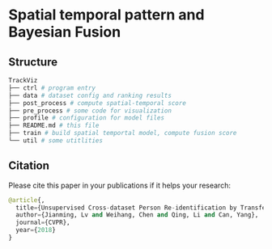 # Spatial temporal pattern and Bayesian Fusion

## Structure

```bash
TrackViz
├── ctrl # program entry
├── data # dataset config and ranking results
├── post_process # compute spatial-temporal score
├── pre_process # some code for visualization
├── profile # configuration for model files
├── README.md # this file
├── train # build spatial temportal model, compute fusion score
└── util # some utitlities
```


## Citation

Please cite this paper in your publications if it helps your research:

```python
@article{,
  title={Unsupervised Cross-dataset Person Re-identification by Transfer Learning of Spatial-Temporal Patterns},
  author={Jianming, Lv and Weihang, Chen and Qing, Li and Can, Yang},
  journal={CVPR},
  year={2018}
}
```
